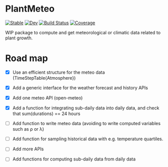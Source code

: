 # PlantMeteo

[![Stable](https://img.shields.io/badge/docs-stable-blue.svg)](https://PalmStudio.github.io/PlantMeteo.jl/stable)
[![Dev](https://img.shields.io/badge/docs-dev-blue.svg)](https://PalmStudio.github.io/PlantMeteo.jl/dev)
[![Build Status](https://github.com/PalmStudio/PlantMeteo.jl/actions/workflows/CI.yml/badge.svg?branch=main)](https://github.com/PalmStudio/PlantMeteo.jl/actions/workflows/CI.yml?query=branch%3Amain)
[![Coverage](https://codecov.io/gh/PalmStudio/PlantMeteo.jl/branch/main/graph/badge.svg)](https://codecov.io/gh/VEZY/PlantMeteo.jl)

WIP package to compute and get meteorological or climatic data related to plant growth.

# Road map

- [x] Use an efficient structure for the meteo data (TimeStepTable{Atmosphere})
- [x] Add a generic interface for the weather forecast and history APIs
- [x] Add one meteo API (open-meteo)
- [x] Add a function for integrating sub-daily data into daily data, and check that sum(durations) == 24 hours
- [ ] Add function to write meteo data (avoiding to write computed variables such as ρ or λ)
- [ ] Add function for sampling historical data with e.g. temperature quartiles.
- [ ] Add more APIs
- [ ] Add functions for computing sub-daily data from daily data 
  